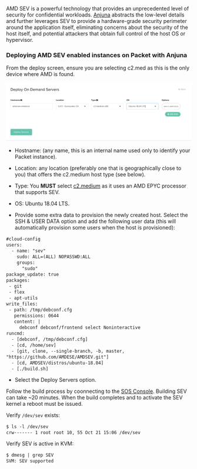 <!--
<meta>
{
    "title":"AMD Sev with Anjuna",
    "description":"Deploying AMD SEV with Anjuna",
    "author":"Mo Lawler",
    "github":"usrdev",
    "email":"mo@packet.com",
    "tag":["AMD", "SEV"]
}
</meta>
-->

AMD SEV is a powerful technology that provides an unprecedented level of security for confidential workloads. [Anjuna](https://www.anjuna.io) abstracts the low-level details and further leverages SEV to provide a hardware-grade security perimeter around the application itself, eliminating concerns about the security of the host itself, and potential attackers that obtain full control of the host OS or hypervisor.


### Deploying AMD SEV enabled instances on Packet with Anjuna

From the deploy screen, ensure you are selecting c2.med as this is the only device where AMD is found.

![deploy-amd](/images/amd-sev/deploy-amd.png)

* Hostname: (any name, this is an internal name used only to identify your Packet instance).

* Location: any location (preferably one that is geographically close to you) that offers the c2.medium host type (see below).

* Type: You **MUST** select [c2.medium](https://www.packet.com/cloud/servers/c2-medium-epyc/) as it uses an AMD EPYC processor that supports SEV. 

* OS: Ubuntu 18.04 LTS.

* Provide some extra data to provision the newly created host. Select the SSH & USER DATA option and add the following user data (this will automatically provision some users when the host is provisioned):

```
#cloud-config
users:
  - name: "sev"
    sudo: ALL=(ALL) NOPASSWD:ALL
    groups:
      "sudo"
package_update: true
packages:
 - git
 - flex
 - apt-utils
write_files:
 - path: /tmp/debconf.cfg
   permissions: 0644
   content: |
     debconf debconf/frontend select Noninteractive
runcmd:
  - [debconf, /tmp/debconf.cfg]
  - [cd, /home/sev]
  - [git, clone, --single-branch, -b, master, "https://github.com/AMDESE/AMDSEV.git"]
  - [cd, AMDSEV/distros/ubuntu-18.04]
  - [./build.sh]
  ```

* Select the Deploy Servers option.

Follow the build process by coonnecting to the [SOS Console](https://www.packet.com/developers/docs/servers/key-features/sos-serial-over-ssh/). Building SEV can take ~20 minutes. When the build completes and  to activate the SEV kernel a reboot must be issued. 

Verify `/dev/sev` exists: 

```
$ ls -l /dev/sev
crw------- 1 root root 10, 55 Oct 21 15:06 /dev/sev
```
Verify SEV is active in KVM: 
```
$ dmesg | grep SEV
SVM: SEV supported
```


